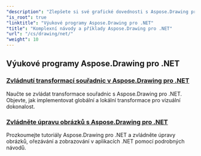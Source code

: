 ```yaml
---
"description": "Zlepšete si své grafické dovednosti s Aspose.Drawing pro .NET. Od přesných transformací souřadnic až po dynamický text a písma, naše tutoriály odemknou plný potenciál grafiky."
"is_root": true
"linktitle": "Výukové programy Aspose.Drawing pro .NET"
"title": "Komplexní návody a příklady Aspose.Drawing pro .NET"
"url": "/cs/drawing/net/"
"weight": 10
---
```


## Výukové programy Aspose.Drawing pro .NET
### [Zvládnutí transformací souřadnic v Aspose.Drawing pro .NET](./transformations/)
Naučte se zvládat transformace souřadnic s Aspose.Drawing pro .NET. Objevte, jak implementovat globální a lokální transformace pro vizuální dokonalost.
### [Zvládněte úpravu obrázků s Aspose.Drawing pro .NET](./master-image-editing/)
Prozkoumejte tutoriály Aspose.Drawing pro .NET a zvládněte úpravy obrázků, ořezávání a zobrazování v aplikacích .NET pomocí podrobných návodů.